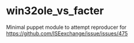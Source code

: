 win32ole_vs_facter
==================

Minimal puppet module to attempt reproducer for
https://github.com/ISEexchange/issue/issues/475
